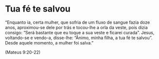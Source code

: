 # Tua fé te salvou

“Enquanto ia, certa mulher, que sofria de um fluxo de sangue fazia doze anos, aproximou-se dele por trás e tocou-lhe a orla da veste, pois dizia consigo: “Será bastante que eu toque a sua veste e ficarei curada”. Jesus, voltando-se e vendo-a, disse-lhe: “Ânimo, minha filha, a tua fé te salvou”. Desde aquele momento, a mulher foi salva.”

(Mateus 9:20-22)

